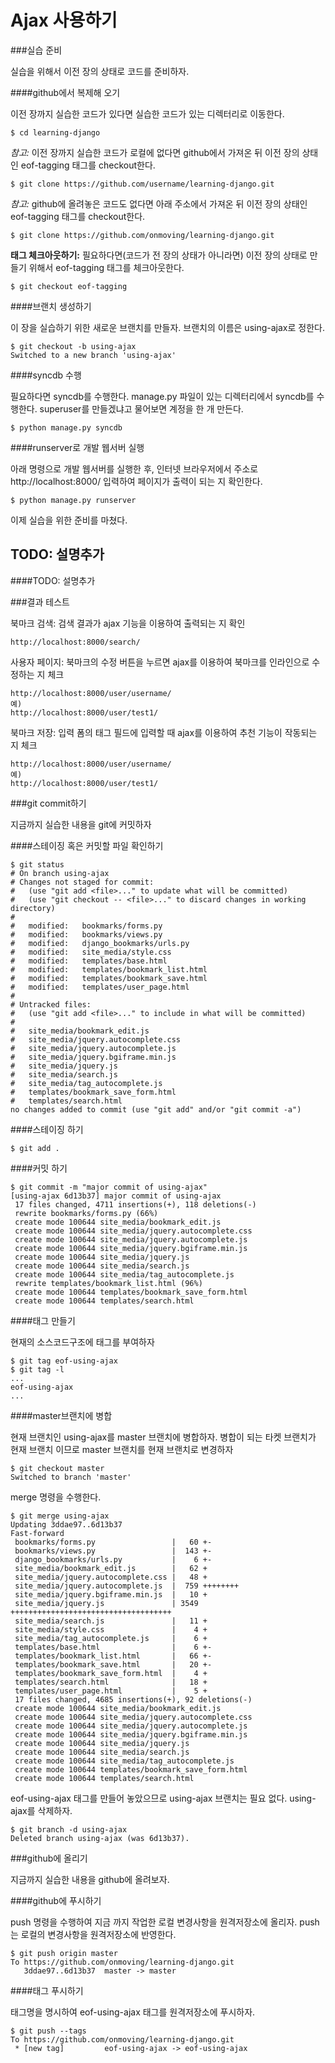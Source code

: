 Ajax 사용하기
============

###실습 준비

실습을 위해서 이전 장의 상태로 코드를 준비하자.

####github에서 복제해 오기

이전 장까지 실습한 코드가 있다면 실습한 코드가 있는 디렉터리로 이동한다.

	$ cd learning-django

_참고:_	이전 장까지 실습한 코드가 로컬에 없다면 github에서 가져온 뒤 이전 장의 상태인 eof-tagging 태그를 checkout한다.

	$ git clone https://github.com/username/learning-django.git

_참고:_	github에 올려놓은 코드도 없다면 아래 주소에서 가져온 뒤 이전 장의 상태인 eof-tagging 태그를 checkout한다.

	$ git clone https://github.com/onmoving/learning-django.git

__태그 체크아웃하기:__ 필요하다면(코드가 전 장의 상태가 아니라면) 이전 장의 상태로 만들기 위해서 eof-tagging 태그를 체크아웃한다.

	$ git checkout eof-tagging

####브랜치 생성하기

이 장을 실습하기 위한 새로운 브랜치를 만들자. 브랜치의 이름은 using-ajax로 정한다.

	$ git checkout -b using-ajax
	Switched to a new branch 'using-ajax'

####syncdb 수행

필요하다면 syncdb를 수행한다. manage.py 파일이 있는 디렉터리에서 syncdb를 수행한다. superuser를 만들겠냐고 물어보면 계정을 한 개 만든다.

	$ python manage.py syncdb

####runserver로 개발 웹서버 실행

아래 명령으로 개발 웹서버를 실행한 후, 인터넷 브라우저에서 주소로 http://localhost:8000/ 입력하여 페이지가 출력이 되는 지 확인한다.

	$ python manage.py runserver

이제 실습을 위한 준비를 마쳤다.

TODO: 설명추가
-------------

####TODO: 설명추가

###결과 테스트

북마크 검색: 검색 결과가 ajax 기능을 이용하여 출력되는 지 확인

	http://localhost:8000/search/

사용자 페이지: 북마크의 수정 버튼을 누르면 ajax를 이용하여 북마크를 인라인으로 수정하는 지 체크

	http://localhost:8000/user/username/
	예)
	http://localhost:8000/user/test1/

북마크 저장: 입력 폼의 태그 필드에 입력할 때 ajax를 이용하여 추천 기능이 작동되는 지 체크

	http://localhost:8000/user/username/
	예)
	http://localhost:8000/user/test1/

###git commit하기

지금까지 실습한 내용을 git에 커밋하자

####스테이징 혹은 커밋할 파일 확인하기

	$ git status
	# On branch using-ajax
	# Changes not staged for commit:
	#   (use "git add <file>..." to update what will be committed)
	#   (use "git checkout -- <file>..." to discard changes in working directory)
	#
	#	modified:   bookmarks/forms.py
	#	modified:   bookmarks/views.py
	#	modified:   django_bookmarks/urls.py
	#	modified:   site_media/style.css
	#	modified:   templates/base.html
	#	modified:   templates/bookmark_list.html
	#	modified:   templates/bookmark_save.html
	#	modified:   templates/user_page.html
	#
	# Untracked files:
	#   (use "git add <file>..." to include in what will be committed)
	#
	#	site_media/bookmark_edit.js
	#	site_media/jquery.autocomplete.css
	#	site_media/jquery.autocomplete.js
	#	site_media/jquery.bgiframe.min.js
	#	site_media/jquery.js
	#	site_media/search.js
	#	site_media/tag_autocomplete.js
	#	templates/bookmark_save_form.html
	#	templates/search.html
	no changes added to commit (use "git add" and/or "git commit -a")


####스테이징 하기

	$ git add .

####커밋 하기

	$ git commit -m "major commit of using-ajax"
	[using-ajax 6d13b37] major commit of using-ajax
	 17 files changed, 4711 insertions(+), 118 deletions(-)
	 rewrite bookmarks/forms.py (66%)
	 create mode 100644 site_media/bookmark_edit.js
	 create mode 100644 site_media/jquery.autocomplete.css
	 create mode 100644 site_media/jquery.autocomplete.js
	 create mode 100644 site_media/jquery.bgiframe.min.js
	 create mode 100644 site_media/jquery.js
	 create mode 100644 site_media/search.js
	 create mode 100644 site_media/tag_autocomplete.js
	 rewrite templates/bookmark_list.html (96%)
	 create mode 100644 templates/bookmark_save_form.html
	 create mode 100644 templates/search.html

####태그 만들기

현재의 소스코드구조에 태그를 부여하자

	$ git tag eof-using-ajax
	$ git tag -l
	...
	eof-using-ajax
	...

####master브랜치에 병합

현재 브랜치인 using-ajax를 master 브랜치에 병합하자. 병합이 되는 타켓 브랜치가 현재 브랜치 이므로 master 브랜치를 현재 브랜치로 변경하자

	$ git checkout master
	Switched to branch 'master'

merge 명령을 수행한다.

	$ git merge using-ajax
	Updating 3ddae97..6d13b37
	Fast-forward
	 bookmarks/forms.py                 |   60 +-
	 bookmarks/views.py                 |  143 +-
	 django_bookmarks/urls.py           |    6 +-
	 site_media/bookmark_edit.js        |   62 +
	 site_media/jquery.autocomplete.css |   48 +
	 site_media/jquery.autocomplete.js  |  759 ++++++++
	 site_media/jquery.bgiframe.min.js  |   10 +
	 site_media/jquery.js               | 3549 ++++++++++++++++++++++++++++++++++++
	 site_media/search.js               |   11 +
	 site_media/style.css               |    4 +
	 site_media/tag_autocomplete.js     |    6 +
	 templates/base.html                |    6 +-
	 templates/bookmark_list.html       |   66 +-
	 templates/bookmark_save.html       |   20 +-
	 templates/bookmark_save_form.html  |    4 +
	 templates/search.html              |   18 +
	 templates/user_page.html           |    5 +
	 17 files changed, 4685 insertions(+), 92 deletions(-)
	 create mode 100644 site_media/bookmark_edit.js
	 create mode 100644 site_media/jquery.autocomplete.css
	 create mode 100644 site_media/jquery.autocomplete.js
	 create mode 100644 site_media/jquery.bgiframe.min.js
	 create mode 100644 site_media/jquery.js
	 create mode 100644 site_media/search.js
	 create mode 100644 site_media/tag_autocomplete.js
	 create mode 100644 templates/bookmark_save_form.html
	 create mode 100644 templates/search.html

eof-using-ajax 태그를 만들어 놓았으므로 using-ajax 브랜치는 필요 없다. using-ajax를 삭제하자.

	$ git branch -d using-ajax
	Deleted branch using-ajax (was 6d13b37).

###github에 올리기

지금까지 실습한 내용을 github에 올려보자.

####github에 푸시하기

push 명령을 수행하여 지금 까지 작업한 로컬 변경사항을 원격저장소에 올리자. push는 로컬의 변경사항을 원격저장소에 반영한다.

	$ git push origin master
	To https://github.com/onmoving/learning-django.git
	   3ddae97..6d13b37  master -> master

####태그 푸시하기

태그명을 명시하여 eof-using-ajax 태그를 원격저장소에 푸시하자.

	$ git push --tags
	To https://github.com/onmoving/learning-django.git
	 * [new tag]         eof-using-ajax -> eof-using-ajax
